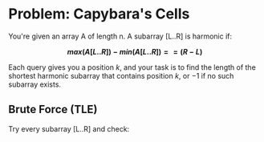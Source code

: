 # Problem: Capybara's Cells
You're given an array A of length n. A subarray [L..R] is harmonic if:

**$$max(A[L..R]) - min(A[L..R]) == (R - L)$$**

Each query gives you a position $k$, and your task is to find the length of the shortest harmonic subarray that contains position $k$, or $-1$ if no such subarray exists.

## Brute Force (TLE)
Try every subarray [L..R] and check:
